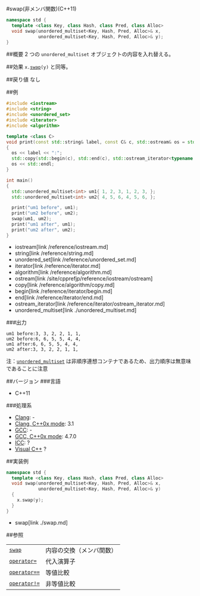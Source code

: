 #swap(非メンバ関数)(C++11)
```cpp
namespace std {
  template <class Key, class Hash, class Pred, class Alloc>
  void swap(unordered_multiset<Key, Hash, Pred, Alloc>& x,
            unordered_multiset<Key, Hash, Pred, Alloc>& y);
}
```

##概要
2 つの `unordered_multiset` オブジェクトの内容を入れ替える。


##効果
`x.`[`swap`](./swap.md)`(y)` と同等。


##戻り値
なし


##例
```cpp
#include <iostream>
#include <string>
#include <unordered_set>
#include <iterator>
#include <algorithm>

template <class C>
void print(const std::string& label, const C& c, std::ostream& os = std::cout)
{
  os << label << ":";
  std::copy(std::begin(c), std::end(c), std::ostream_iterator<typename C::value_type>(os, ", "));
  os << std::endl;
}

int main()
{
  std::unordered_multiset<int> um1{ 1, 2, 3, 1, 2, 3, };
  std::unordered_multiset<int> um2{ 4, 5, 6, 4, 5, 6, };

  print("um1 before", um1);
  print("um2 before", um2);
  swap(um1, um2);
  print("um1 after", um1);
  print("um2 after", um2);
}
```
* iostream[link /reference/iostream.md]
* string[link /reference/string.md]
* unordered_set[link /reference/unordered_set.md]
* iterator[link /reference/iterator.md]
* algorithm[link /reference/algorithm.md]
* ostream[link /site/cpprefjp/reference/iostream/ostream]
* copy[link /reference/algorithm/copy.md]
* begin[link /reference/iterator/begin.md]
* end[link /reference/iterator/end.md]
* ostream_iterator[link /reference/iterator/ostream_iterator.md]
* unordered_multiset[link ./unordered_multiset.md]

###出力
```
um1 before:3, 3, 2, 2, 1, 1,
um2 before:6, 6, 5, 5, 4, 4,
um1 after:6, 6, 5, 5, 4, 4,
um2 after:3, 3, 2, 2, 1, 1,
```

注：[`unordered_multiset`](/reference/unordered_set/unordered_multiset.md) は非順序連想コンテナであるため、出力順序は無意味であることに注意


##バージョン
###言語
- C++11

###処理系
- [Clang](/implementation#clang.md): -
- [Clang, C++0x mode](/implementation#clang.md): 3.1
- [GCC](/implementation#gcc.md): -
- [GCC, C++0x mode](/implementation#gcc.md): 4.7.0
- [ICC](/implementation#icc.md): ?
- [Visual C++](/implementation#visual_cpp.md) ?

##実装例
```cpp
namespace std {
  template <class Key, class Hash, class Pred, class Alloc>
  void swap(unordered_multiset<Key, Hash, Pred, Alloc>& x,
            unordered_multiset<Key, Hash, Pred, Alloc>& y)
  {
    x.swap(y);
  }
}
```
* swap[link ./swap.md]

##参照


| | |
|----------------------------------------------------------------------------------------------------------------------------------------------------|------------------------------------|
| [`swap`](./swap.md) | 内容の交換（メンバ関数） |
| [`operator=`](./op_assign.md) | 代入演算子 |
| [`operator==`](.op_equal.md) | 等値比較 |
| [`operator!=`](./op_not_equal.md) | 非等値比較 |

